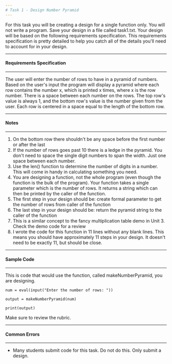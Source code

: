 ```yaml
---
# Task 1 - Design Number Pyramid
---
```

For this task you will be creating a design for a single function only. You will not write a program. Save your design in a file called task1.txt. Your design will be based on the following requirements specification. This requirements specification is pretty detailed to help you catch all of the details you'll need to account for in your design.

---
#### Requirements Specification
---
The user will enter the number of rows to have in a pyramid of numbers. Based on the user's input the program will display a pyramid where each row contains the number x, which is printed x times, where x is the row number. There is a space between each number on the rows. The top row's value is always 1, and the bottom row's value is the number given from the user. Each row is centered in a space equal to the length of the bottom row.

---
#### Notes
---
1. On the bottom row there shouldn't be any space before the first number or after the last
1. If the number of rows goes past 10 there is a ledge in the pyramid. You don't need to space the single digit numbers to span the width. Just one space between each number.
1. Use the len() function to determine the number of digits in a number. This will come in handy in calculating something you need.
1. You are designing a function, not the whole program (even though the function is the bulk of the program). Your function takes a single parameter which is the number of rows. It returns a string which can then be printed by the caller of the function.
1. The first step in your design should be: create formal parameter to get the number of rows from caller of the function
1. The last step in your design should be: return the pyramid string to the caller of the function
1. This is a similar concept to the fancy multiplication table demo in Unit 3. Check the demo code for a review
1. I wrote the code for this function in 11 lines without any blank lines. This means you should have approximately 11 steps in your design. It doesn't need to be exactly 11, but should be close.

---
#### Sample Code
---
This is code that would use the function, called makeNumberPyramid, you are designing.

    num = eval(input("Enter the number of rows: "))

    output = makeNumberPyramid(num)

    print(output)
Make sure to review the rubric.

---
#### Common Errors
---
* Many students submit code for this task. Do not do this. Only submit a design.
